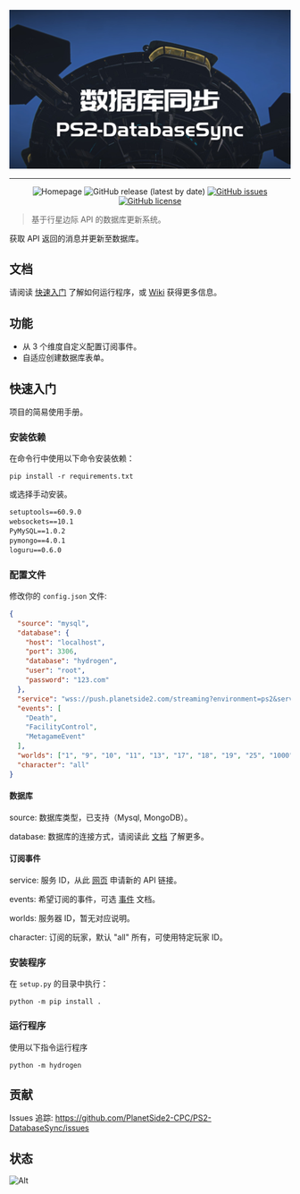 ![项目横幅](images/banner.png)

***

<div align="center">

![Homepage](https://img.shields.io/badge/%E5%AE%98%E7%BD%91-ps2cpc.site-brightgreen)
![GitHub release (latest by date)](https://img.shields.io/github/v/release/PlanetSide2-CPC/PS2-DatabaseSync)
[![GitHub issues](https://img.shields.io/github/issues/PlanetSide2-CPC/PS2-DatabaseSync)](https://github.com/PlanetSide2-CPC/PS2-DatabaseSync/issues)
[![GitHub license](https://img.shields.io/github/license/PlanetSide2-CPC/PS2-DatabaseSync)](https://github.com/PlanetSide2-CPC/PS2-DatabaseSync/blob/master/LICENSE)

</div>

> 基于行星边际 API 的数据库更新系统。

获取 API 返回的消息并更新至数据库。

## 文档

请阅读 [快速入门](README.md#快速入门) 了解如何运行程序，或 [Wiki](https://github.com/PlanetSide2-CPC/PS2-DatabaseSync/wiki) 获得更多信息。

## 功能

- 从 3 个维度自定义配置订阅事件。
- 自适应创建数据库表单。

## 快速入门

项目的简易使用手册。

### 安装依赖

在命令行中使用以下命令安装依赖：

```shell
pip install -r requirements.txt
```

或选择手动安装。

```requirements.txt
setuptools==60.9.0
websockets==10.1
PyMySQL==1.0.2
pymongo==4.0.1
loguru==0.6.0
```

### 配置文件

修改你的 `config.json` 文件:

```json
{
  "source": "mysql",
  "database": {
    "host": "localhost",
    "port": 3306,
    "database": "hydrogen",
    "user": "root",
    "password": "123.com"
  },
  "service": "wss://push.planetside2.com/streaming?environment=ps2&service-id=s:yinxue",
  "events": [
    "Death",
    "FacilityControl",
    "MetagameEvent"
  ],
  "worlds": ["1", "9", "10", "11", "13", "17", "18", "19", "25", "1000", "1001"],
  "character": "all"
}
```

#### 数据库

source: 数据库类型，已支持（Mysql, MongoDB）。

database: 数据库的连接方式，请阅读此 [文档](https://github.com/PlanetSide2-CPC/PS2-DatabaseSync/wiki) 了解更多。

#### 订阅事件

service: 服务 ID，从此 [网页](http://census.daybreakgames.com/) 申请新的 API 链接。

events: 希望订阅的事件，可选 [事件](http://census.daybreakgames.com/#ps2-websocket-examples) 文档。

worlds: 服务器 ID，暂无对应说明。

character: 订阅的玩家，默认 "all" 所有，可使用特定玩家 ID。

### 安装程序

在 `setup.py` 的目录中执行：

```shell
python -m pip install .
```

### 运行程序

使用以下指令运行程序

```shell
python -m hydrogen
```

## 贡献

Issues 追踪: https://github.com/PlanetSide2-CPC/PS2-DatabaseSync/issues

## 状态

![Alt](https://repobeats.axiom.co/api/embed/8adf2bee0bb9adea9f3d4a1d25c55683f4c0ec2e.svg "Repobeats analytics image")
